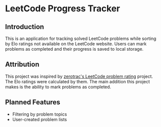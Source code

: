 # LeetCode Progress Tracker

## Introduction

This is an application for tracking solved LeetCode problems while sorting by Elo ratings not available on the LeetCode website. Users can mark problems as completed and their progress is saved to local storage.

## Attribution

This project was inspired by [zerotrac's LeetCode problem rating](https://github.com/zerotrac/leetcode_problem_rating) project. The Elo ratings were calculated by them.
The main addition this project makes is the ability to mark problems as completed.

## Planned Features

- Filtering by problem topics
- User-created problem lists
